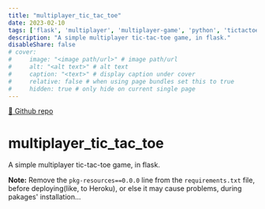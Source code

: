 ```yaml
---
title: "multiplayer_tic_tac_toe"
date: 2023-02-10
tags: ['flask', 'multiplayer', 'multiplayer-game', 'python', 'tictactoe', 'tictactoe-python', 'websockets']
description: "A simple multiplayer tic-tac-toe game, in flask."
disableShare: false
# cover:
#     image: "<image path/url>" # image path/url
#     alt: "<alt text>" # alt text
#     caption: "<text>" # display caption under cover
#     relative: false # when using page bundles set this to true
#     hidden: true # only hide on current single page
---
```


[🔗 Github repo](https://github.com/dev-abir/multiplayer_tic_tac_toe)
# multiplayer_tic_tac_toe
A simple multiplayer tic-tac-toe game, in flask.

**Note:** Remove the ```pkg-resources==0.0.0``` line from the ```requirements.txt``` file, before deploying(like, to Heroku), or else it may cause problems, during pakages' installation...

